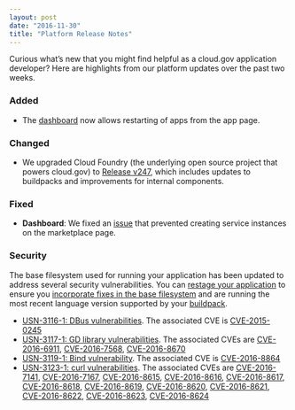 ```yaml
---
layout: post
date: "2016-11-30"
title: "Platform Release Notes"
---
```


Curious what’s new that you might find helpful as a cloud.gov application developer? Here are highlights from our platform updates over the past two weeks.
<!--more-->

### Added
- The [dashboard](https://dashboard.fr.cloud.gov) now allows restarting of apps from the app page.

### Changed
- We upgraded Cloud Foundry (the underlying open source project that powers cloud.gov) to [Release v247](https://github.com/cloudfoundry/cf-release/releases/tag/v247), which includes updates to buildpacks and improvements for internal components. 

### Fixed
- **Dashboard**: We fixed an [issue](https://github.com/18F/cg-dashboard/issues/672) that prevented creating service instances on the marketplace page.

### Security
The base filesystem used for running your application has been updated to address several security vulnerabilities. You can [restage your application](http://cli.cloudfoundry.org/en-US/cf/restage.html) to ensure you [incorporate fixes in the base filesystem](https://docs.cloudfoundry.org/devguide/deploy-apps/stacks.html#cli-commands) and are running the most recent language version supported by your [buildpack](https://docs.cloudfoundry.org/buildpacks/).

- [USN-3116-1: DBus vulnerabilities](https://www.ubuntu.com/usn/usn-3116-1/). The associated CVE is [CVE-2015-0245](https://people.canonical.com/~ubuntu-security/cve/2015/CVE-2015-0245)
- [USN-3117-1: GD library vulnerabilities](https://www.ubuntu.com/usn/usn-3117-1/). The associated CVEs are [CVE-2016-6911](https://people.canonical.com/~ubuntu-security/cve/2016/CVE-2016-6911), [CVE-2016-7568](https://people.canonical.com/~ubuntu-security/cve/2016/CVE-2016-7568), [CVE-2016-8670](https://people.canonical.com/~ubuntu-security/cve/2016/CVE-2016-8670)
- [USN-3119-1: Bind vulnerability](https://www.ubuntu.com/usn/usn-3119-1/). The associated CVE is [CVE-2016-8864](https://people.canonical.com/~ubuntu-security/cve/2016/CVE-2016-8864)
- [USN-3123-1: curl vulnerabilities](https://www.ubuntu.com/usn/usn-3123-1/). The associated CVEs are [CVE-2016-7141](https://people.canonical.com/~ubuntu-security/cve/2016/CVE-2016-7141), [CVE-2016-7167](https://people.canonical.com/~ubuntu-security/cve/2016/CVE-2016-7167), [CVE-2016-8615](https://people.canonical.com/~ubuntu-security/cve/2016/CVE-2016-8615), [CVE-2016-8616](https://people.canonical.com/~ubuntu-security/cve/2016/CVE-2016-8616), [CVE-2016-8617](https://people.canonical.com/~ubuntu-security/cve/2016/CVE-2016-8617), [CVE-2016-8618](https://people.canonical.com/~ubuntu-security/cve/2016/CVE-2016-8618), [CVE-2016-8619](https://people.canonical.com/~ubuntu-security/cve/2016/CVE-2016-8619), [CVE-2016-8620](https://people.canonical.com/~ubuntu-security/cve/2016/CVE-2016-8620), [CVE-2016-8621](https://people.canonical.com/~ubuntu-security/cve/2016/CVE-2016-8621), [CVE-2016-8622](https://people.canonical.com/~ubuntu-security/cve/2016/CVE-2016-8622), [CVE-2016-8623](https://people.canonical.com/~ubuntu-security/cve/2016/CVE-2016-8623), [CVE-2016-8624](https://people.canonical.com/~ubuntu-security/cve/2016/CVE-2016-8624)

